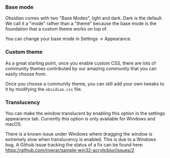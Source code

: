 ### Base mode

Obsidian comes with two "Base Modes", light and dark. Dark is the default. We call it a "mode" rather than a "theme" because the base mode is the foundation that a custom theme works on top of.

You can change your base mode in Settings -> Appearance.

### Custom theme

As a great starting point, once you enable custom CSS, there are lots of community themes contributed by our amazing community that you can easily choose from.

Once you choose a community theme, you can still add your own tweaks to it by modifying the `obsidian.css` file.

### Translucency

You can make the window translucent by enabling this option in the settings appearance tab. Currently this option is only available for Windows and macOS.

There is a known issue under Windows where dragging the window is extremely slow when translucency is enabled. This is due to a Windows bug. A Github issue tracking the status of a fix can be found here: https://github.com/riverar/sample-win32-acrylicblur/issues/2